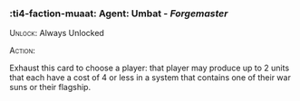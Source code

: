 ### :ti4-faction-muaat: **Agent**: Umbat - _Forgemaster_

<span style="font-variant:small-caps;">Unlock</span>: Always Unlocked

<span style="font-variant:small-caps;"><span style="font-variant:small-caps;">Action:</span></span>

Exhaust this card to choose a player: that player may produce up to 2 units that each have a cost of 4 or less in a system that contains one of their war suns or their flagship.

